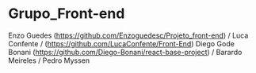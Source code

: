 # Grupo_Front-end
Enzo Guedes (https://github.com/Enzoguedesc/Projeto_front-end) /
Luca Confente / (https://github.com/LucaConfente/Front-End)
Diego Gode Bonani (https://github.com/Diego-Bonani/react-base-project) /
Barardo Meireles / 
Pedro Myssen 
